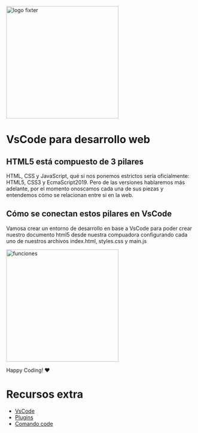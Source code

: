 <img alt="logo fixter" width="300" src="https://fixter.camp/static/media/geek_completo.7e1e87a7.png" />

# VsCode para desarrollo web

## HTML5 está compuesto de 3 pilares
HTML, CSS y JavaScript, qué si nos ponemos estrictos sería oficialmente:
HTML5, CSS3 y EcmaScript2019. Pero de las versiones hablaremos más adelante, por el momento onoscamos cada una de sus piezas y entendemos cómo se relacionan entre si en la web. 

## Cómo se conectan estos pilares en VsCode
Vamosa crear un entorno de desarrollo en base a VsCode para poder crear nuestro documento html5 desde nuestra compuadora configurando cada uno de nuestros archivos index.html, styles.css y main.js

<img width="300" src="https://upload.wikimedia.org/wikipedia/commons/thumb/9/9a/Visual_Studio_Code_1.35_icon.svg/1200px-Visual_Studio_Code_1.35_icon.svg.png" alt="funciones">

Happy Coding!  ❤

# Recursos extra
* [VsCode](https://code.visualstudio.com/updates/v1_35)
* [Plugins](https://code.visualstudio.com/docs/editor/extension-gallery)
* [Comando code](https://code.visualstudio.com/docs/editor/command-line)